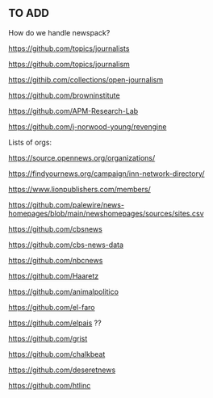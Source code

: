 ## TO ADD

How do we handle newspack? 

https://github.com/topics/journalists

https://github.com/topics/journalism

https://githib.com/collections/open-journalism

https://github.com/browninstitute

https://github.com/APM-Research-Lab

https://github.com/j-norwood-young/revengine

Lists of orgs:

https://source.opennews.org/organizations/

https://findyournews.org/campaign/inn-network-directory/

https://www.lionpublishers.com/members/

https://github.com/palewire/news-homepages/blob/main/newshomepages/sources/sites.csv

https://github.com/cbsnews

https://github.com/cbs-news-data

https://github.com/nbcnews

https://github.com/Haaretz

https://github.com/animalpolitico

https://github.com/el-faro

https://github.com/elpais ??

https://github.com/grist

https://github.com/chalkbeat

https://github.com/deseretnews

https://github.com/htlinc


